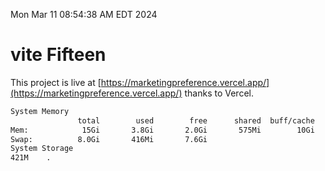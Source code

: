 Mon Mar 11 08:54:38 AM EDT 2024

# vite Fifteen


This project is live at [https://marketingpreference.vercel.app/](https://marketingpreference.vercel.app/) thanks to Vercel.

```bash
System Memory
               total        used        free      shared  buff/cache   available
Mem:            15Gi       3.8Gi       2.0Gi       575Mi        10Gi        11Gi
Swap:          8.0Gi       416Mi       7.6Gi
System Storage
421M	.
```
